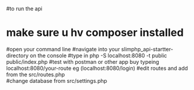 #to run the api 
# make sure u hv composer installed 
#open your command line
#navigate into your slimphp_api-startter- directory on the console
#type in php -S localhost:8080 -t public public/index.php
#test with postman or other app buy typeing localhost:8080/your-route eg (localhost:8080/login)
#edit routes and add from the src/routes.php  
#change database from src/settings.php

